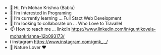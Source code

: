 - 👋 Hi, I’m Mohan Krishna (Bablu)
- 👀 I’m interested in Programing
- 🌱 I’m currently learning ... Full Stact Web Development
- 💞️ I’m looking to collaborate on ... Who Love to Travallel 
- 📫 How to reach me ...  linkdin https://www.linkedin.com/in/guntikovela-mohankrishna-12b093173/ 
-  ℹ️  instagram https://www.instagram.com/gmk_._/  
- 🌳 Nature Lover ❤️

<!---
GMKrishna99/GMKrishna99 is a ✨ special ✨ repository because its `README.md` (this file) appears on your GitHub profile.
You can click the Preview link to take a look at your changes.
--->

